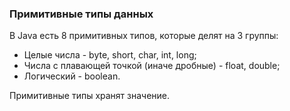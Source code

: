 ### Примитивные типы данных

В Java есть 8 примитивных типов, которые делят на 3 группы:

* Целые числа - byte, short, char, int, long;
* Числа с плавающей точкой (иначе дробные) - float, double;
* Логический - boolean.

Примитивные типы хранят значение.